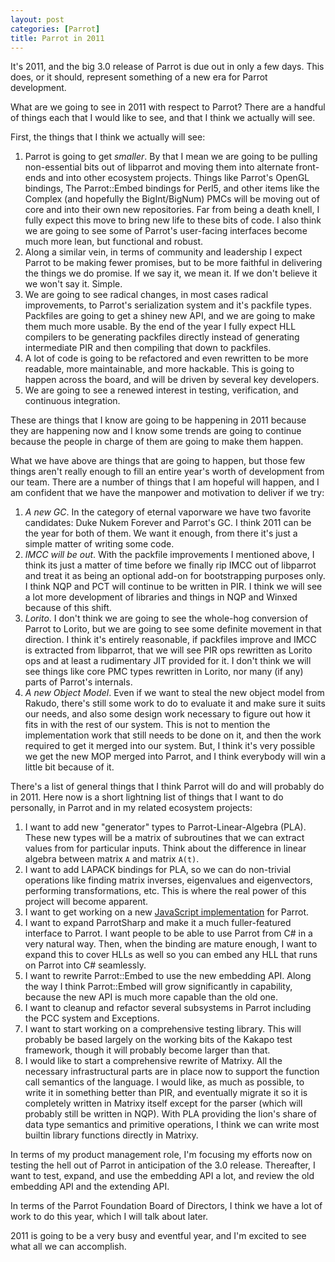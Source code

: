 ```yaml
---
layout: post
categories: [Parrot]
title: Parrot in 2011
---
```


It's 2011, and the big 3.0 release of Parrot is due out in only a few days.
This does, or it should, represent something of a new era for Parrot
development.

What are we going to see in 2011 with respect to Parrot? There are a handful
of things each that I would like to see, and that I think we actually will
see.

First, the things that I think we actually will see:

1. Parrot is going to get *smaller*. By that I mean we are going to be pulling
   non-essential bits out of libparrot and moving them into alternate
   front-ends and into other ecosystem projects. Things like Parrot's
   OpenGL bindings, The Parrot::Embed bindings for Perl5, and other items like
   the Complex (and hopefully the BigInt/BigNum) PMCs will be moving out of
   core and into their own new repositories. Far from being a death knell, I
   fully expect this move to bring new life to these bits of code. I also
   think we are going to see some of Parrot's user-facing interfaces become
   much more lean, but functional and robust.
2. Along a similar vein, in terms of community and leadership I expect Parrot
   to be making fewer promises, but to be more faithful in delivering the
   things we do promise. If we say it, we mean it. If we don't believe it we
   won't say it. Simple.
3. We are going to see radical changes, in most cases radical improvements, to
   Parrot's serialization system and it's packfile types. Packfiles are going
   to get a shiney new API, and we are going to make them much more usable.
   By the end of the year I fully expect HLL compilers to be generating
   packfiles directly instead of generating intermediate PIR and then
   compiling that down to packfiles.
4. A lot of code is going to be refactored and even rewritten to be more
   readable, more maintainable, and more hackable. This is going to happen
   across the board, and will be driven by several key developers.
5. We are going to see a renewed interest in testing, verification, and
   continuous integration.

These are things that I know are going to be happening in 2011 because they
are happening now and I know some trends are going to continue because the
people in charge of them are going to make them happen.

What we have above are things that are going to happen, but those few things
aren't really enough to fill an entire year's worth of development from our
team. There are a number of things that I am hopeful will happen, and I am
confident that we have the manpower and motivation to deliver if we try:

1. *A new GC*. In the category of eternal vaporware we have two favorite
   candidates: Duke Nukem Forever and Parrot's GC. I think 2011 can be the
   year for both of them. We want it enough, from there it's just a simple
   matter of writing some code.
2. *IMCC will be out*. With the packfile improvements I mentioned above, I
   think its just a matter of time before we finally rip IMCC out of libparrot
   and treat it as being an optional add-on for bootstrapping purposes only. I
   think NQP and PCT will continue to be written in PIR. I think we will see a
   lot more development of libraries and things in NQP and Winxed because of
   this shift.
3. *Lorito*. I don't think we are going to see the whole-hog conversion of
   Parrot to Lorito, but we are going to see some definite movement in that
   direction. I think it's entirely reasonable, if packfiles improve and IMCC
   is extracted from libparrot, that we will see PIR ops rewritten as Lorito
   ops and at least a rudimentary JIT provided for it. I don't think we will
   see things like core PMC types rewritten in Lorito, nor many (if any) parts
   of Parrot's internals.
4. *A new Object Model*. Even if we want to steal the new object model from
   Rakudo, there's still some work to do to evaluate it and make sure it suits
   our needs, and also some design work necessary to figure out how it fits
   in with the rest of our system. This is not to mention the implementation
   work that still needs to be done on it, and then the work required to get
   it merged into our system. But, I think it's very possible we get the new
   MOP merged into Parrot, and I think everybody will win a little bit because
   of it.

There's a list of general things that I think Parrot will do and will probably
do in 2011. Here now is a short lightning list of things that I want to do
personally, in Parrot and in my related ecosystem projects:

1. I want to add new "generator" types to Parrot-Linear-Algebra (PLA). These
   new types will be a matrix of subroutines that we can extract values from
   for particular inputs. Think about the difference in linear algebra between
   matrix `A` and matrix `A(t)`.
2. I want to add LAPACK bindings for PLA, so we can do non-trivial operations
   like finding matrix inverses, eigenvalues and eigenvectors, performing
   transformations, etc. This is where the real power of this project will
   become apparent.
3. I want to get working on a new [JavaScript implementation][js] for Parrot.
4. I want to expand ParrotSharp and make it a much fuller-featured interface
   to Parrot. I want people to be able to use Parrot from C# in a very natural
   way. Then, when the binding are mature enough, I want to expand this to
   cover HLLs as well so you can embed any HLL that runs on Parrot into C#
   seamlessly.
5. I want to rewrite Parrot::Embed to use the new embedding API. Along the way
   I think Parrot::Embed will grow significantly in capability, because the
   new API is much more capable than the old one.
6. I want to cleanup and refactor several subsystems in Parrot including the
   PCC system and Exceptions.
7. I want to start working on a comprehensive testing library. This will
   probably be based largely on the working bits of the Kakapo test framework,
   though it will probably become larger than that.
8. I would like to start a comprehensive rewrite of Matrixy. All the necessary
   infrastructural parts are in place now to support the function call
   semantics of the language. I would like, as much as possible, to write it
   in something better than PIR, and eventually migrate it so it is completely
   written in Matrixy itself except for the parser (which will probably still
   be written in NQP). With PLA providing the lion's share of data type
   semantics and primitive operations, I think we can write most builtin
   library functions directly in Matrixy.

[js]: /2010/12/07/javascript_on_parrot_plan.html

In terms of my product management role, I'm focusing my efforts now on testing
the hell out of Parrot in anticipation of the 3.0 release. Thereafter, I want
to test, expand, and use the embedding API a lot, and review the old embedding
API and the extending API.

In terms of the Parrot Foundation Board of Directors, I think we have a lot of
work to do this year, which I will talk about later.

2011 is going to be a very busy and eventful year, and I'm excited to see what
all we can accomplish.
